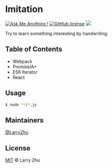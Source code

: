 # Imitation

[![Ask Me Anything !](https://img.shields.io/badge/Ask%20me-anything-1abc9c.svg)](https://GitHub.com/lingxiao-Zhu/imitation) [![GitHub license](https://img.shields.io/github/license/Naereen/StrapDown.js.svg)](https://GitHub.com/lingxiao-Zhu/imitation/master/LICENSE) ![](https://img.shields.io/badge/language-javascript-orange.svg)

Try to learn something interesting by handwriting

## Table of Contents

- Webpack
- Promise/A+
- ES6 Iterator
- React

## Usage

```bash
$ node **/*.js
```

## Maintainers

[@LarryZhu](https://github.com/RichardLitt)

## License

[MIT](LICENSE) © Larry Zhu
